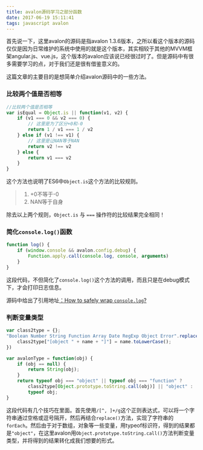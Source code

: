 ```yaml
---
title: avalon源码学习之部分函数
date: 2017-06-19 15:11:41
tags: javascript avalon
---
```


首先说一下，这里avalon的源码是指avalon 1.3.6版本，之所以看这个版本的源码仅仅是因为日常维护的系统中使用的就是这个版本，其实相较于其他的MVVM框架angular.js、vue.js，这个版本的avalon应该说已经很过时了。但是源码中有很多需要学习的点，对于我们还是很有借鉴意义的。

<!--more-->

这篇文章的主要目的是想简单介绍avalon源码中的一些方法。

### 比较两个值是否相等

```javascript
//比较两个值是否相等
var isEqual = Object.is || function(v1, v2) {
    if (v1 === 0 && v2 === 0) {
        // 这里是为了区分+0和-0
        return 1 / v1 === 1 / v2
    } else if (v1 !== v1) {
        // 这里是让NAN等于NAN
        return v2 !== v2
    } else {
        return v1 === v2
    }
}
```

这个方法也说明了ES6中`Object.is`这个方法的比较规则。

> 1. +0不等于-0
> 2. NAN等于自身

除去以上两个规则，`Object.is` 与 `===` 操作符的比较结果完全相同！

### 简化`console.log()`函数

```javascript
function log() {
    if (window.console && avalon.config.debug) {
        Function.apply.call(console.log, console, arguments)
    }
}
```

这段代码，不但简化了`console.log()`这个方法的调用，而且只是在debug模式下，才会打印日志信息。

源码中给出了引用地址[：How to safely wrap `console.log`?](https://stackoverflow.com/questions/8785624/how-to-safely-wrap-console-log)

### 判断变量类型

```javascript
var class2type = {};
"Boolean Number String Function Array Date RegExp Object Error".replace(/[^, ]+/g, function(name) {
    class2type["[object " + name + "]"] = name.toLowerCase();
})

var avalonType = function(obj) {
    if (obj == null) {
        return String(obj);
    }
    return typeof obj === "object" || typeof obj === "function" ?
        class2type[Object.prototype.toString.call(obj)] || "object" :
        typeof obj;
}
```

这段代码有几个技巧在里面。首先使用`/[^, ]+/g`这个正则表达式，可以将一个字符串通过空格或逗号隔开，然后再结合`replace()`方法，实现了字符串的`forEach`。然后由于对于数组，对象等一些变量，用typeof标识符，得到的结果都是`"object"`，在这里avalon用`Object.prototype.toString.call()`方法判断变量类型，并将得到的结果转化成我们想要的形式。
